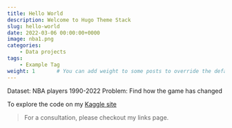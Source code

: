 ```yaml
---
title: Hello World
description: Welcome to Hugo Theme Stack
slug: hello-world
date: 2022-03-06 00:00:00+0000
image: nba1.png
categories:
    - Data projects
tags:
    - Example Tag
weight: 1       # You can add weight to some posts to override the default sorting (date descending)
---
```


Dataset: NBA players 1990-2022
Problem: Find how the game has changed

To explore the code on my [Kaggle site](https://www.kaggle.com/code/wilomentena/nba-players-eda-svm-visualisations)

> For a consultation, please checkout my links page.
